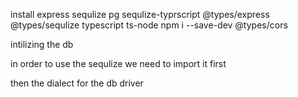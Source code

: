 install
express
sequlize
pg
sequlize-typrscript
@types/express
@types/sequlize
typescript 
ts-node
npm i --save-dev @types/cors

intilizing the db

in order to use the  sequlize we need to import it first 

then the dialect for the db driver 



